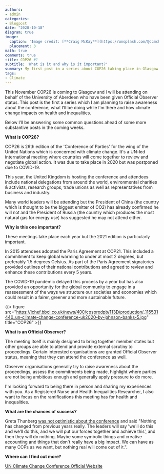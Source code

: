 ```yaml
---
authors:
- admin
categories:
- Blogpost
date: "2020-10-18"
diagram: true
image:
  caption: 'Image credit: [**Craig McKay**](https://unsplash.com/@ccmckay91)'
  placement: 3
math: true
comments: true
title: COP26 #1
subtitle: 'What is it and why is it important?'
summary: My first post in a series about COP26 taking place in Glasgow November 2021
tags:
- Climate
---
```


This November COP26 is coming to Glasgow and I will be attending on behalf of the University of Aberdeen who have been given Official Observer status. This post is the first a series which I am planning to raise awareness about the conference, what I'll be doing while I'm there and how climate change impacts on health and inequalities.

Below I'll be answering some common questions ahead of some more substantive posts in the coming weeks.

**What is COP26?**

COP26 is 26th edition of the 'Conference of Parties' for the wing of the United Nations which is concerned with climate change. It's a UN-led international meeting where countries will come together to review and negotiate global action. It was due to take place in 2020 but was postponed due to COVID-19.

This year, the United Kingdom is hosting the conference and attendees include national delegations from around the world, environmental charities & activists, research groups, trade unions as well as representatives from business and industry.

Many world leaders will be attending but the President of China (the country which is thought to be the biggest emitter of CO2) has already confirmed he will not and the President of Russia (the country which produces the most natural gas for energy use) has suggested he may not attend either.

**Why is this one important?**

These meetings take place each year but the 2021 edition is particularly important.

In 2015 attendees adopted the Paris Agreement at COP21. This included a commitment to keep global warming to under at most 2 degrees, but preferably 1.5 degrees Celsius. As part of the Paris Agreement signatories provided outlines of their national contributions and agreed to review and enhance these contributions every 5 years.

The COVID-19 pandemic delayed this process by a year but has also provided an opportunity for the global community to engage in a reassessment of the ways we structure our societies and economies which could result in a fairer, greener and more sustainable future. 

{{< figure src="https://ichef.bbci.co.uk/news/400/cpsprodpb/113D/production/_115531440_un-climate-change-conference-uk2020-by-johnson-banks-5.jpg" title="COP26" >}}

**What is an Official Observer?**

The meeting itself is mainly designed to bring together member states but other groups are able to attend and provide external scrutiny to proceedings. Certain interested organisations are granted Official Observer status, meaning that they can attend the conference as well.

Observer organisations generally try to raise awareness about the proceedings, assess the commitments being made, highlight where parties are not being ambitious enough and generally apply pressure to do more.

I'm looking forward to being there in person and sharing my experiences with you. As a Registered Nurse and Health Inequalities Researcher, I also want to focus on the ramifications this meeting has for health and inequalities.

**What are the chances of success?**

Greta Thunberg [was not optimistic about the conference](https://www.theguardian.com/environment/ng-interactive/2021/sep/25/greta-thunberg-i-really-see-the-value-of-friendship-apart-from-the-climate-almost-nothing-else-matters) and said "Nothing has changed from previous years really. The leaders will say 'we'll do this and we'll do this, and we will put our forces together and achieve this', and then they will do nothing. Maybe some symbolic things and creative accounting and things that don't really have a big impact. We can have as many COPs as we want, but nothing real will come out of it.".

**Where can I find out more?**

[UN Climate Change Conference Official Website](https://ukcop26.org/)

